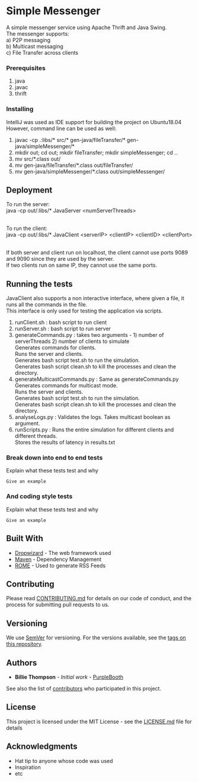 # Simple Messenger
A simple messenger service using Apache Thrift and Java Swing.<br/>
The messenger supports:<br/>
a) P2P messaging<br/>
b) Multicast messaging<br/>
c) File Transfer across clients<br/>

### Prerequisites

1. java
2. javac
3. thrift

### Installing

IntelliJ was used as IDE support for building the project on Ubuntu18.04<br/>
However, command line can be used as well:<br/>
1. javac -cp .:libs/\* src/\* gen-java/fileTransfer/\* gen-java/simpleMessenger/\*
2. mkdir out; cd out; mkdir fileTransfer; mkdir simpleMessenger; cd ..
3. mv src/\*.class out/
4. mv gen-java/fileTransfer/\*.class out/fileTransfer/
5. mv gen-java/simpleMessenger/\*.class out/simpleMessenger/

## Deployment

To run the server:<br/>
java -cp out/:libs/\* JavaServer \<numServerThreads\><br/><br/>

To run the client:<br/>
java -cp out/:libs/\* JavaClient \<serverIP\> \<clientIP\> \<clientID\> \<clientPort\><br/><br/>

If both server and client run on localhost, the client cannot use ports 9089 and 9090 since they are used by the server.<br/>
If two clients run on same IP, they cannot use the same ports.

## Running the tests

JavaClient also supports a non interactive interface, where given a file, it runs all the commands in the file.<br/>
This interface is only used for testing the application via scripts.<br/>

1. runClient.sh : bash script to run client
2. runServer.sh : bash script to run server
3. generateCommands.py : takes two arguments - 1) number of serverThreads 2) number of clients to simulate<br/>
   Generates commands for clients.<br/>
   Runs the server and clients.<br/>
   Generates bash script test.sh to run the simulation.<br/>
   Generates bash script clean.sh to kill the processes and clean the directory.
4. generateMulticastCommands.py : Same as generateCommands.py<br/>
   Generates commands for multicast mode.<br/>
   Runs the server and clients.<br/>
   Generates bash script test.sh to run the simulation.<br/>
   Generates bash script clean.sh to kill the processes and clean the directory.
5. analyseLogs.py : Validates the logs. Takes multicast boolean as argument.
6. runScripts.py : Runs the entire simulation for different clients and different threads. <br/>
   Stores the results of latency in results.txt <br/>

### Break down into end to end tests

Explain what these tests test and why

```
Give an example
```

### And coding style tests

Explain what these tests test and why

```
Give an example
```


## Built With

* [Dropwizard](http://www.dropwizard.io/1.0.2/docs/) - The web framework used
* [Maven](https://maven.apache.org/) - Dependency Management
* [ROME](https://rometools.github.io/rome/) - Used to generate RSS Feeds

## Contributing

Please read [CONTRIBUTING.md](https://gist.github.com/PurpleBooth/b24679402957c63ec426) for details on our code of conduct, and the process for submitting pull requests to us.

## Versioning

We use [SemVer](http://semver.org/) for versioning. For the versions available, see the [tags on this repository](https://github.com/your/project/tags).

## Authors

* **Billie Thompson** - *Initial work* - [PurpleBooth](https://github.com/PurpleBooth)

See also the list of [contributors](https://github.com/your/project/contributors) who participated in this project.

## License

This project is licensed under the MIT License - see the [LICENSE.md](LICENSE.md) file for details

## Acknowledgments

* Hat tip to anyone whose code was used
* Inspiration
* etc

